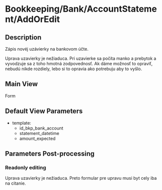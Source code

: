 # Bookkeeping/Bank/AccountStatement/AddOrEdit

## Description

Zápis novéj uzávierky na bankovom účte.

Uprava uzavierky je nežiaduca. Pri uzavierke sa počíta manko a prebytok a vyvodzuje sa z toho hmotná zodpovednosť. Ak dáme možnosť to opraviť, nebudú nikde rozdiely, lebo si to opravia ako potrebuju aby to vyšlo.

## Main View

Form

## Default View Parameters

* template:
  * id_bkp_bank_account
  * statement_datetime
  * amount_expected

## Parameters Post-processing

### Readonly editing

Uprava uzavierky je nežiaduca. Preto formular pre upravu musi byt cely iba na citanie.